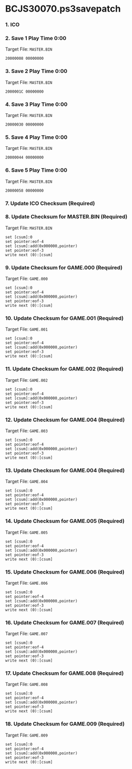 # BCJS30070.ps3savepatch

### 1. ICO
### 2. Save 1 Play Time 0:00

Target File: `MASTER.BIN`

```
20000008 00000000
```

### 3. Save 2 Play Time 0:00

Target File: `MASTER.BIN`

```
2000001C 00000000
```

### 4. Save 3 Play Time 0:00

Target File: `MASTER.BIN`

```
20000030 00000000
```

### 5. Save 4 Play Time 0:00

Target File: `MASTER.BIN`

```
20000044 00000000
```

### 6. Save 5 Play Time 0:00

Target File: `MASTER.BIN`

```
20000058 00000000
```

### 7.  Update ICO Checksum (Required)
### 8. Update Checksum for MASTER.BIN (Required)

Target File: `MASTER.BIN`

```
set [csum]:0
set pointer:eof-4
set [csum]:add(0x000000,pointer)
set pointer:eof-3
write next (0):[csum]
```

### 9. Update Checksum for GAME.000 (Required)

Target File: `GAME.000`

```
set [csum]:0
set pointer:eof-4
set [csum]:add(0x000000,pointer)
set pointer:eof-3
write next (0):[csum]
```

### 10. Update Checksum for GAME.001 (Required)

Target File: `GAME.001`

```
set [csum]:0
set pointer:eof-4
set [csum]:add(0x000000,pointer)
set pointer:eof-3
write next (0):[csum]
```

### 11. Update Checksum for GAME.002 (Required)

Target File: `GAME.002`

```
set [csum]:0
set pointer:eof-4
set [csum]:add(0x000000,pointer)
set pointer:eof-3
write next (0):[csum]
```

### 12. Update Checksum for GAME.004 (Required)

Target File: `GAME.003`

```
set [csum]:0
set pointer:eof-4
set [csum]:add(0x000000,pointer)
set pointer:eof-3
write next (0):[csum]
```

### 13. Update Checksum for GAME.004 (Required)

Target File: `GAME.004`

```
set [csum]:0
set pointer:eof-4
set [csum]:add(0x000000,pointer)
set pointer:eof-3
write next (0):[csum]
```

### 14. Update Checksum for GAME.005 (Required)

Target File: `GAME.005`

```
set [csum]:0
set pointer:eof-4
set [csum]:add(0x000000,pointer)
set pointer:eof-3
write next (0):[csum]
```

### 15. Update Checksum for GAME.006 (Required)

Target File: `GAME.006`

```
set [csum]:0
set pointer:eof-4
set [csum]:add(0x000000,pointer)
set pointer:eof-3
write next (0):[csum]
```

### 16. Update Checksum for GAME.007 (Required)

Target File: `GAME.007`

```
set [csum]:0
set pointer:eof-4
set [csum]:add(0x000000,pointer)
set pointer:eof-3
write next (0):[csum]
```

### 17. Update Checksum for GAME.008 (Required)

Target File: `GAME.008`

```
set [csum]:0
set pointer:eof-4
set [csum]:add(0x000000,pointer)
set pointer:eof-3
write next (0):[csum]
```

### 18. Update Checksum for GAME.009 (Required)

Target File: `GAME.009`

```
set [csum]:0
set pointer:eof-4
set [csum]:add(0x000000,pointer)
set pointer:eof-3
write next (0):[csum]
```

